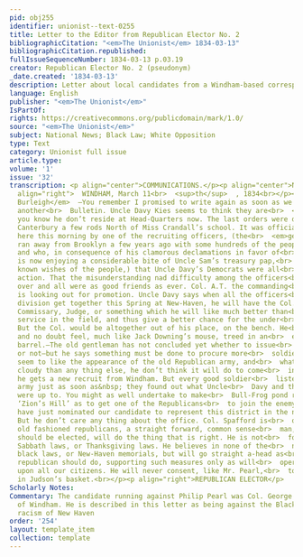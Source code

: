 ```yaml
---
pid: obj255
identifier: unionist--text-0255
title: Letter to the Editor from Republican Elector No. 2
bibliographicCitation: "<em>The Unionist</em> 1834-03-13"
bibliographicCitation.republished: 
fullIssueSequenceNumber: 1834-03-13 p.03.19
creator: Republican Elector No. 2 (pseudonym)
_date.created: '1834-03-13'
description: Letter about local candidates from a Windham-based correspondent
language: English
publisher: "<em>The Unionist</em>"
IsPartOf: 
rights: https://creativecommons.org/publicdomain/mark/1.0/
source: "<em>The Unionist</em>"
subject: National News; Black Law; White Opposition
type: Text
category: Unionist full issue
article.type: 
volume: '1'
issue: '32'
transcription: <p align="center">COMMUNICATIONS.</p><p align="center">No. 2.</p><p
  align="right">  WINDHAM, March 11<br>  <sup>th</sup>  , 1834<br></p><p>  <em>Mr.
  Burleigh</em>  —You remember I promised to write again as soon as we had received
  another<br>  Bulletin. Uncle Davy Kies seems to think they are<br>  <em>“All Hearty”</em>  but
  you know he don’t reside at Head-Quarters now. The last orders were dated<br>  at
  Canterbury a few rods North of Miss Crandall’s school. It was officially<br>  announced
  here this morning by one of the recruiting officers, (the<br>  <em>gentleman</em>  who
  ran away from Brooklyn a few years ago with some hundreds of the people’s<br>  money,
  and who, in consequence of his clamorous declamations in favor of<br>  Jackson,
  is now enjoying a considerable bite of Uncle Sam’s treasury pap,<br>  against the
  known wishes of the people,) that Uncle Davy’s Democrats were all<br>  ready for
  action. That the misunderstanding nad difficulty among the officers<br>  had blown
  over and all were as good friends as ever. Col. A.T. the commanding<br>  officer,
  is looking out for promotion. Uncle Davy says when all the officers<br>  of his
  division get together this Spring at New-Haven, he will have the Col.<br>  appointed
  Commissary, Judge, or something which he will like much better than<br>  actual
  service in the field, and thus give a better chance for the under<br>  officers.
  But the Col. would be altogether out of his place, on the bench. He<br>  would appear,
  and no doubt feel, much like Jack Downing’s mouse, treed in an<br>  empty flour
  barrel.—The old gentleman has not concluded yet whether to issue<br>  another Proclamation
  or not—but he says something must be done to procure more<br>  soldiers. He don’t
  seem to like the appearance of the old Republican army, and<br>  what looks more
  cloudy than any thing else, he don’t think it will do to come<br>  into action till
  he gets a new recruit from Windham. But every good soldier<br>  listed in the Republican
  army just as soon as&nbsp; they found out what Uncle<br>  Davy and the ‘Arch Bishop’
  were up to. You might as well undertake to make<br>  Bull-Frog pond run right over
  ‘Zion’s Hill’ as to get one of the Republicans<br>  to join the enemy.<br></p><p>  We
  have just nominated our candidate to represent this district in the next<br>  Legislature.
  But he don’t care any thing about the office. Col. Spafford is<br>  one of the genuine
  old fashioned republicans, a straight forward, common sense<br>  man, who, if he
  should be elected, will do the thing that is right. He is not<br>  for abolishing
  Sabbath laws, or Thanksgiving laws. He believes in none of the<br>  new-fangled
  black laws, or New-Haven memorials, but will go straight a-head as<br>  every independent
  republican should do, supporting such measures only as will<br>  operate equally
  upon all our citizens. He will never consent, like Mr. Pearl,<br>  to put his eggs
  in Judson’s basket.<br></p><p align="right">REPUBLICAN ELECTOR</p>
Scholarly Notes: 
Commentary: The candidate running against Philip Pearl was Col. George Spafford (1793-1848),
  of Windham. He is described in this letter as being against the Black Law and the
  racism of New Haven
order: '254'
layout: template_item
collection: template
---
```

